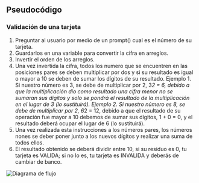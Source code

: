 ## Pseudocódigo 

### Validación de una tarjeta

1. Preguntar al usuario por medio de un prompt() cual es el número de su tarjeta.
3. Guardarlos en una variable para convertir la cifra en arreglos.
3. Invertir el orden de los arreglos.
4. Una vez invertida la cifra, todos los numero que se encuentren en las posiciones pares se deben multiplicar por dos y si su resultado es igual o mayor a 10 se deben de sumar los dígitos de su resultado.
Ejemplo 1. Si nuestro número es 3, se debe de multiplicar por 2, 3*2 = 6, debido a que la multiplicación dio como resultado una cifra menor no se sumaran sus dígitos y solo se pondrá el resultado de la multiplicación en el lugar de 3 (lo sustituirá). 
Ejemplo 2. Si nuestro número es 8, se debe de multiplicar por 2, 6*2 = 12, debido a que el resultado de su operación fue mayor a 10 debemos de sumar sus dígitos, 1 + 0 = 0, y el resultado deberá ocupar el lugar de 6 (lo sustituirá). 
5. Una vez realizada esta instrucciones a los números pares, los números nones se deber poner junto a los nuevos dígitos y realizar una suma de todos ellos.
6. El resultado obtenido se deberá  dividir entre 10, si su residuo es 0, tu tarjeta es VALIDA; si no lo es, tu tarjeta es INVALIDA y deberás de cambiar de banco. 

![Diagrama de flujo](http://thumbs.subefotos.com/3a31ba1c720ef79532ccb500468db55eo.jpg)